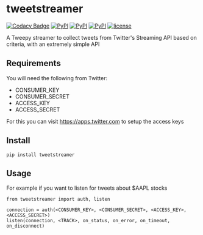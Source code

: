 # tweetstreamer

[![Codacy Badge](https://api.codacy.com/project/badge/Grade/a3fbed333f5e4d43b6be56a000ea42ca)](https://www.codacy.com/app/suddir/tweetstreamer?utm_source=github.com&amp;utm_medium=referral&amp;utm_content=suddi/tweetstreamer&amp;utm_campaign=Badge_Grade)
[![PyPI](https://img.shields.io/pypi/v/tweetstreamer.svg?maxAge=2592000)](https://pypi.python.org/pypi/tweetstreamer)
[![PyPI](https://img.shields.io/pypi/wheel/tweetstreamer.svg)](https://pypi.python.org/pypi/tweetstreamer)
[![PyPI](https://img.shields.io/pypi/implementation/tweetstreamer.svg)](https://github.com/suddi/tweetstreamer)
[![license](https://img.shields.io/github/license/suddi/tweetstreamer.svg?maxAge=2592000)](https://github.com/suddi/tweetstreamer)

A Tweepy streamer to collect tweets from Twitter's Streaming API based on criteria, with an extremely simple API

## Requirements

You will need the following from Twitter:

* CONSUMER_KEY
* CONSUMER_SECRET
* ACCESS_KEY
* ACCESS_SECRET

For this you can visit https://apps.twitter.com to setup the access keys

## Install

````
pip install tweetstreamer
````

## Usage

For example if you want to listen for tweets about $AAPL stocks

````
from tweetstreamer import auth, listen

connection = auth(<CONSUMER_KEY>, <CONSUMER_SECRET>, <ACCESS_KEY>, <ACCESS_SECRET>)
listen(connection, <TRACK>, on_status, on_error, on_timeout, on_disconnect)
```` 
